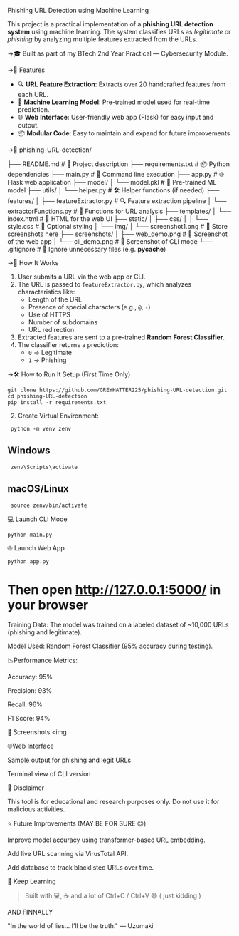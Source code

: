  Phishing URL Detection using Machine Learning

This project is a practical implementation of a **phishing URL detection system** using machine learning. The system classifies URLs as *legitimate* or *phishing* by analyzing multiple features extracted from the URLs.

→🎓 Built as part of my BTech 2nd Year Practical — Cybersecurity Module.


→🚀 Features

- 🔍 **URL Feature Extraction**: Extracts over 20 handcrafted features from each URL.
- 🧠 **Machine Learning Model**: Pre-trained model used for real-time prediction.
- 🌐 **Web Interface**: User-friendly web app (Flask) for easy input and output.
- 📦 **Modular Code**: Easy to maintain and expand for future improvements


→📁 phishing-URL-detection/

├── README.md                  # 📘 Project description
├── requirements.txt           # 📦 Python dependencies
├── main.py                    # 🔁 Command line execution
├── app.py                     # 🌐 Flask web application
├── model/
│   └── model.pkl              # 🎯 Pre-trained ML model
├── utils/
│   └── helper.py              # 🛠️ Helper functions (if needed)
├── features/
│   ├── featureExtractor.py    # 🔍 Feature extraction pipeline
│   └── extractorFunctions.py  # 🔎 Functions for URL analysis
├── templates/
│   └── index.html             # 🧾 HTML for the web UI
├── static/
│   ├── css/
│   │   └── style.css          # 🎨 Optional styling
│   └── img/
│       └── screenshot1.png    # 📸 Store screenshots here
├── screenshots/
│   ├── web_demo.png           # 📸 Screenshot of the web app
│   └── cli_demo.png           # 📸 Screenshot of CLI mode
└── .gitignore                 # 🧽 Ignore unnecessary files (e.g. __pycache__)



→🧠 How It Works

1. User submits a URL via the web app or CLI.
2. The URL is passed to `featureExtractor.py`, which analyzes characteristics like:
   - Length of the URL
   - Presence of special characters (e.g., `@`, `-`)
   - Use of HTTPS
   - Number of subdomains
   - URL redirection
3. Extracted features are sent to a pre-trained **Random Forest Classifier**.
4. The classifier returns a prediction:
   - `0` → Legitimate
   - `1` → Phishing

→🛠️ How to Run It
    Setup (First Time Only)
```
git clone https://github.com/GREYHATTER225/phishing-URL-detection.git
cd phishing-URL-detection
pip install -r requirements.txt
```

 2. Create Virtual Environment:
```
 python -m venv zenv
```
 ## Windows
```
 zenv\Scripts\activate
```
 ## macOS/Linux
```
 source zenv/bin/activate
```

💻 Launch CLI Mode
```
python main.py
```

🌐 Launch Web App
```
python app.py
```
# Then open http://127.0.0.1:5000/ in your browser


Training Data: The model was trained on a labeled dataset of ~10,000 URLs (phishing and legitimate).

Model Used: Random Forest Classifier (95% accuracy during testing).

📉Performance Metrics:

Accuracy: 95%

Precision: 93%

Recall: 96%

F1 Score: 94%





📸 Screenshots
<img 





🌐Web Interface

Sample output for phishing and legit URLs

Terminal view of CLI version


🔐 Disclaimer

This tool is for educational and research purposes only. Do not use it for malicious activities.




⭐ Future Improvements (MAY BE FOR SURE 😊)

Improve model accuracy using transformer-based URL embedding.

Add live URL scanning via VirusTotal API.

Add database to track blacklisted URLs over time.

🦾 Keep Learning

> Built with 💻, 
☕ and a lot of
 Ctrl+C / Ctrl+V 😅 ( just kidding )

 AND FINNALLY 

"In the world of lies... I’ll be the truth." —  Uzumaki
